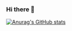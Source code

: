 ### Hi there 👋
[![Anurag's GitHub stats](https://github-readme-stats.vercel.app/api?username=SangHyunGil)](https://github.com/SangHyunGil/github-readme-stats)

<!--
**SangHyunGil/SangHyunGil** is a ✨ _special_ ✨ repository because its `README.md` (this file) appears on your GitHub profile.

Here are some ideas to get you started:

- 🔭 I’m currently working on ...
- 🌱 I’m currently learning ...
- 👯 I’m looking to collaborate on ...
- 🤔 I’m looking for help with ...
- 💬 Ask me about ...
- 📫 How to reach me: ...
- 😄 Pronouns: ...
- ⚡ Fun fact: ...
-->

